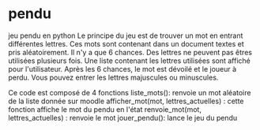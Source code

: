# pendu
jeu pendu en python
Le principe du jeu est de trouver un mot en entrant différentes lettres. Ces mots sont contenant dans un document textes et pris aléatoirement.
Il n'y a que 6 chances. Des lettres ne peuvent pas êtres utilisées plusieurs fois. Une liste contenant les lettres utilisées sont affiché pour l'utilisateur.
Après les 6 chances, le mot est dévoilé et le joueur à perdu. Vous pouvez entrer les lettres majuscules ou minuscules.

Ce code est composé de 4 fonctions
liste_mots(): renvoie un mot aléatoire de la liste donnée sur moodle
afficher_mot(mot, lettres_actuelles) : cette fonction affiche le mot du pendu en l'état
renvoie_mot(mot, lettres_actuelles) : renvoie le mot
jouer_pendu(): lance le jeu du pendu 
